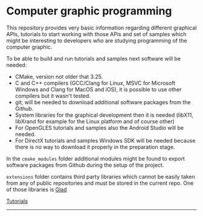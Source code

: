 # Computer graphic programming

This repository provides very basic information regarding different graphical APIs, tutorials to start working with those APis and set of samples which might be interesting to developers who are studying programming of the computer graphic.

To be able to build and run tutorials and samples next software will be needed:

* CMake, version not older that 3.25.
* C and C++ compilers (GCC/Clang for Linux, MSVC for Microsoft Windows and Clang for MacOS and iOS), it is possible to use other compilers but it wasn't tested.
* git, will be needed to download additional software packages from the Github.
* System libraries for the graphical development then it is needed (libX11, libXrand for example for the Linux platform and of course other)
* For OpenGLES tutorials and samples also the Android Studio will be needed.
* For DirectX tutorials and samples Windows SDK will be needed because there is no way to download it properly in the preparation stage.

In the `cmake_modules` folder additional modules might be found to export software packages from Github during the setup of the project.

`extensions` folder contains third party libraries which cannot be easily taken from any of public repositories and must be stored in the current repo. One of those libraries is [Glad](extensions/glad/README.md)

[Tutorials](tutorials/README.md)

---
